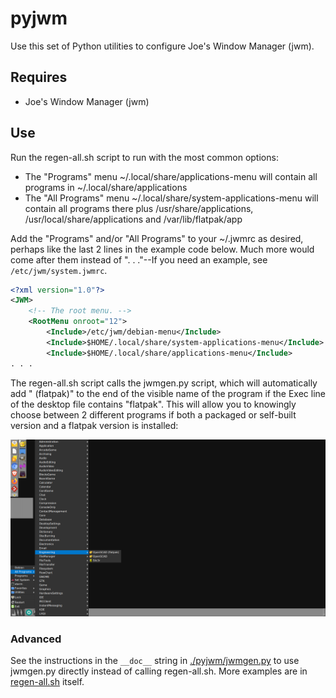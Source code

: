 # pyjwm
Use this set of Python utilities to configure Joe's Window Manager (jwm).

## Requires
- Joe's Window Manager (jwm)

## Use
Run the regen-all.sh script to run with the most common options:
- The "Programs" menu ~/.local/share/applications-menu will contain all programs in ~/.local/share/applications
- The "All Programs" menu ~/.local/share/system-applications-menu will contain all programs there plus /usr/share/applications, /usr/local/share/applications and /var/lib/flatpak/app

Add the "Programs" and/or "All Programs" to your ~/.jwmrc as desired, perhaps like the last 2 lines in the example code below. Much more would come after them instead of ". . ."--If you need an example, see `/etc/jwm/system.jwmrc`.
```XML
<?xml version="1.0"?>
<JWM>
    <!-- The root menu. -->
    <RootMenu onroot="12">
        <Include>/etc/jwm/debian-menu</Include>
        <Include>$HOME/.local/share/system-applications-menu</Include>
        <Include>$HOME/.local/share/applications-menu</Include>
. . .
```

The regen-all.sh script calls the jwmgen.py script, which will automatically add " (flatpak)" to the end of the visible name of the program if the Exec line of the desktop file contains "flatpak". This will allow you to knowingly choose between 2 different programs if both a packaged or self-built version and a flatpak version is installed:

![Screenshot of OpenSCAD and OpenSCAD (flatpak) icons coexisting](screenshot.png)

### Advanced
See the instructions in the `__doc__` string in [./pyjwm/jwmgen.py](pyjwm/jwmgen.py) to use jwmgen.py directly instead of calling regen-all.sh. More examples are in [regen-all.sh](regen-all.sh) itself.
